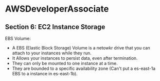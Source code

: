 # AWSDeveloperAssociate

## Section 6: EC2 Instance Storage

EBS Volume:

* A EBS (Elastic Block Storage) Volume is a netowkr drive that you can attach to your instances while they run.
* It Allows your instances to persist data, even after termination.
* They can only be mounted to one instance at a time.
* They are bounded to a specific availability zone (Can't put a es-east-1a EBS to a instance in es-east-1b).
